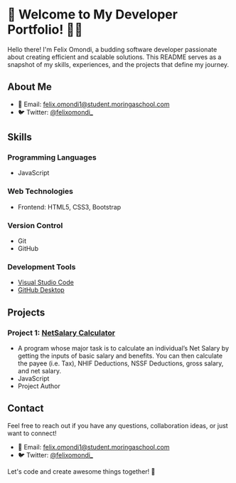 # 👋 Welcome to My Developer Portfolio! 👩‍💻

Hello there! I'm Felix Omondi, a budding software developer passionate about creating efficient and scalable solutions. This README serves as a snapshot of my skills, experiences, and the projects that define my journey.

## About Me

- 📧 Email: felix.omondi1@student.moringaschool.com
- 🐦 Twitter: [@felixomondi_](https://twitter.com/felixomondi_)

## Skills

### Programming Languages

- JavaScript

### Web Technologies

- Frontend: HTML5, CSS3, Bootstrap
  
### Version Control

- Git
- GitHub

### Development Tools

  - [Visual Studio Code](https://code.visualstudio.com/)
  - [GitHub Desktop](https://desktop.github.com/)

## Projects

### Project 1: [NetSalary Calculator](https://github.com/Felix-svg/phase-1_week-1_Toy-Problems/blob/main/salary-calculator.js)

- A program
          whose major task is to calculate an individual’s Net Salary by
          getting the inputs of basic salary and benefits. You can then
          calculate the payee (i.e. Tax), NHIF Deductions, NSSF Deductions,
          gross salary, and net salary.
- JavaScript
- Project Author

## Contact

Feel free to reach out if you have any questions, collaboration ideas, or just want to connect!

- 📧 Email: felix.omondi1@student.moringaschool.com
- 🐦 Twitter: [@felixomondi_](https://twitter.com/felixomondi_)

Let's code and create awesome things together! 🚀
